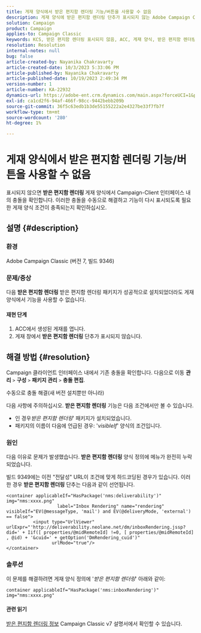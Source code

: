 ```yaml
---
title: 게재 양식에서 받은 편지함 렌더링 기능/버튼을 사용할 수 없음
description: 게재 양식에 받은 편지함 렌더링 단추가 표시되지 않는 Adobe Campaign Classic 문제를 수동으로 해결하는 방법을 알아봅니다. 충돌을 확인하십시오.
solution: Campaign
product: Campaign
applies-to: Campaign Classic
keywords: KCS, 받은 편지함 렌더링 표시되지 않음, ACC, 게재 양식, 받은 편지함 렌더링
resolution: Resolution
internal-notes: null
bug: false
article-created-by: Nayanika Chakravarty
article-created-date: 10/3/2023 5:33:06 PM
article-published-by: Nayanika Chakravarty
article-published-date: 10/19/2023 2:49:34 PM
version-number: 1
article-number: KA-22932
dynamics-url: https://adobe-ent.crm.dynamics.com/main.aspx?forceUCI=1&pagetype=entityrecord&etn=knowledgearticle&id=3b69b0e4-1262-ee11-be6e-6045bd006b3d
exl-id: ca1cd2f6-94af-466f-98cc-9442bebb209b
source-git-commit: 36f5c63edb1b3de55155222a2e4327be33f7fb7f
workflow-type: tm+mt
source-wordcount: '280'
ht-degree: 1%

---
```


# 게재 양식에서 받은 편지함 렌더링 기능/버튼을 사용할 수 없음


표시되지 않으면 <b>받은 편지함 렌더링 </b>게재 양식에서 Campaign-Client 인터페이스 내의 충돌을 확인합니다. 이러한 충돌을 수동으로 해결하고 기능이 다시 표시되도록 필요한 게재 양식 조건이 충족되는지 확인하십시오.

## 설명 {#description}


### 환경

Adobe Campaign Classic (버전 7, 빌드 9346)

### 문제/증상

다음 <b>받은 편지함 렌더링</b> 받은 편지함 렌더링 패키지가 성공적으로 설치되었더라도 게재 양식에서 기능을 사용할 수 없습니다.

#### 재현 단계

1. ACC에서 생성된 게재를 엽니다.
2. 게재 창에서 <b>받은 편지함 렌더링</b> 단추가 표시되지 않습니다.



## 해결 방법 {#resolution}


Campaign 클라이언트 인터페이스 내에서 기존 충돌을 확인합니다. 다음으로 이동 <b>관리</b> `>`  <b>구성</b> `>`  <b>패키지 관리</b> `>`  <b>충돌 편집</b>.

수동으로 충돌 해결(새 버전 설치뿐만 아니라)

다음 사항에 주의하십시오. <b>받은 편지함 렌더링</b> 기능은 다음 조건에서만 볼 수 있습니다.

- 인 경우&#x200B;*받은 편지함 렌더링*&#39; 패키지가 설치되었습니다.
- 패키지의 이름이 다음에 언급된 경우: &#39;*visibleIf*&#39; 양식의 조건입니다.


### 원인

다음 이유로 문제가 발생했습니다. <b>받은 편지함 렌더링</b> 양식 정의에 메뉴가 완전히 누락되었습니다.

빌드 9349에는 이전 &quot;전달성&quot; URL이 조건에 맞게 하드코딩된 경우가 있습니다. 이러한 경우 <b>받은 편지함 렌더링</b> 단추는 다음과 같이 선언됩니다.


```
<container applicableIf="HasPackage('nms:deliverability')" img="nms:xxxx.png"
                   label="Inbox Rendering" name="rendering" visibleIf="EV(@messageType, 'mail') and EV(@deliveryMode, 'external') == false">
          <input type="UrlViewer" urlExpr="'http://deliverability.neolane.net/dm/inboxRendering.jssp?did=' + Iif([ properties/@midRemoteId] !=0, [ properties/@midRemoteId] , @id) + '&cuid=' + getOption('DmRendering_cuid')"
                 urlMode="true"/>
</container>
```


### 솔루션

이 문제를 해결하려면 게재 양식 정의에 &#39;*받은 편지함 렌더링*&#39; 아래와 같이:


```
container applicableIf="HasPackage('nms:inboxRendering')" img="nms:xxxx.png"
```


#### <b>관련 읽기</b> 

[받은 편지함 렌더링 정보](https://experienceleague.adobe.com/docs/campaign-classic/using/sending-messages/deliverability-management/inbox-rendering.html?lang=en#about-inbox-rendering) Campaign Classic v7 설명서에서 확인할 수 있습니다.
